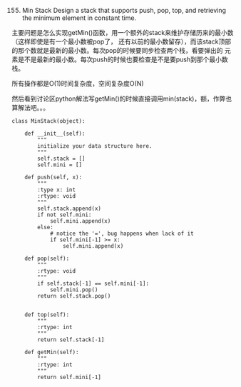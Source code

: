 155. Min Stack
Design a stack that supports push, pop, top, and retrieving the minimum element in constant time.

主要问题是怎么实现getMin()函数，用一个额外的stack来维护存储历来的最小数（这样即使是有一个最小数被pop了，
还有以前的最小数留存），而该stack顶部的那个数就是最新的最小数。每次pop的时候要同步检查两个栈，看要弹出的
元素是不是最新的最小数。每次push的时候也要检查是不是要push到那个最小数栈。

所有操作都是O(1)时间复杂度，空间复杂度O(N)

然后看到讨论区python解法写getMin()的时候直接调用min(stack)，额，作弊也算解法吧。。。

```
class MinStack(object):

    def __init__(self):
        """
        initialize your data structure here.
        """
        self.stack = []
        self.mini = []

    def push(self, x):
        """
        :type x: int
        :rtype: void
        """
        self.stack.append(x)
        if not self.mini:
            self.mini.append(x)
        else:
            # notice the '=', bug happens when lack of it
            if self.mini[-1] >= x:
                self.mini.append(x)

    def pop(self):
        """
        :rtype: void
        """
        if self.stack[-1] == self.mini[-1]:
            self.mini.pop()
        return self.stack.pop()


    def top(self):
        """
        :rtype: int
        """
        return self.stack[-1]

    def getMin(self):
        """
        :rtype: int
        """
        return self.mini[-1]
```
